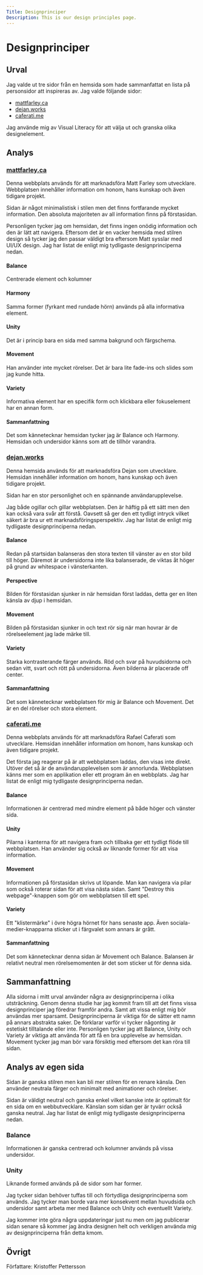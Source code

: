 ```yaml
---
Title: Designprinciper
Description: This is our design principles page.
---
```

Designprinciper
=======================

Urval
-----------------------
Jag valde ut tre sidor från en hemsida som hade sammanfattat en lista på personsidor att inspireras av.
Jag valde följande sidor:
- [mattfarley.ca](https://mattfarley.ca/)
- [dejan.works](https://www.dejan.works/)
- [caferati.me](https://caferati.me/)

Jag använde mig av Visual Literacy för att välja ut och granska olika designelement.


Analys
-----------------------
### [mattfarley.ca](https://mattfarley.ca/)
Denna webbplats används för att marknadsföra Matt Farley som utvecklare. Webbplatsen innehåller information om honom, hans kunskap och även tidigare projekt.

Sidan är något minimalistisk i stilen men det finns fortfarande mycket information. Den absoluta majoriteten av all information finns på förstasidan.

Personligen tycker jag om hemsidan, det finns ingen onödig information och den är lätt att navigera. Eftersom det är en vacker hemsida med stilren design så tycker jag den passar väldigt bra eftersom Matt sysslar med UI/UX design. Jag har listat de enligt mig tydligaste designprinciperna nedan.


#### Balance
Centrerade element och kolumner
#### Harmony
Samma former (fyrkant med rundade hörn) används på alla informativa element.
#### Unity
Det är i princip bara en sida med samma bakgrund och färgschema.
#### Movement
Han använder inte mycket rörelser. Det är bara lite fade-ins och slides som jag kunde hitta.
#### Variety
Informativa element har en specifik form och klickbara eller fokuselement har en annan form.

#### Sammanfattning
Det som kännetecknar hemsidan tycker jag är Balance och Harmony. Hemsidan och undersidor känns som att de tillhör varandra.

### [dejan.works](https://www.dejan.works/)
Denna hemsida används för att marknadsföra Dejan som utvecklare. Hemsidan innehåller information om honom, hans kunskap och även tidigare projekt.

Sidan har en stor personlighet och en spännande användarupplevelse.

Jag både ogillar och gillar webbplatsen. Den är häftig på ett sätt men den kan också vara svår att förstå. Oavsett så ger den ett tydligt intryck vilket säkert är bra ur ett marknadsföringsperspektiv. Jag har listat de enligt mig tydligaste designprinciperna nedan.


#### Balance
Redan på startsidan balanseras den stora texten till vänster av en stor bild till höger. Däremot är undersidorna inte lika balanserade, de viktas åt höger på grund av whitespace i vänsterkanten.

#### Perspective
Bilden för förstasidan sjunker in när hemsidan först laddas, detta ger en liten känsla av djup i hemsidan.

#### Movement
Bilden på förstasidan sjunker in och text rör sig när man hovrar är de rörelseelement jag lade märke till.

#### Variety
Starka kontrasterande färger används. Röd och svar på huvudsidorna och sedan vitt, svart och rött på undersidorna. Även bilderna är placerade off center.

#### Sammanfattning
Det som kännetecknar webbplatsen för mig är Balance och Movement. Det är en del rörelser och stora element.

### [caferati.me](https://caferati.me/)
Denna webbplats används för att marknadsföra Rafael Caferati som utvecklare. Hemsidan innehåller information om honom, hans kunskap och även tidigare projekt.

Det första jag reagerar på är att webbplatsen laddas, den visas inte direkt. Utöver det så är de användarupplevelsen som är annorlunda. Webbplatsen känns mer som en applikation eller ett program än en webbplats. Jag har listat de enligt mig tydligaste designprinciperna nedan.

#### Balance
Informationen är centrerad med mindre element på både höger och vänster sida.

#### Unity
Pilarna i kanterna för att navigera fram och tillbaka ger ett tydligt flöde till webbplatsen. Han använder sig också av liknande former för att visa information.
#### Movement
Informationen på förstasidan skrivs ut löpande. Man kan navigera via pilar som också roterar sidan för att visa nästa sidan. Samt "Destroy this webpage"-knappen som gör om webbplatsen till ett spel.
#### Variety
Ett "klistermärke" i övre högra hörnet för hans senaste app. Även sociala-medier-knapparna sticker ut i färgvalet som annars är grått.

#### Sammanfattning
Det som kännetecknar denna sidan är Movement och Balance. Balansen är relativt neutral men rörelsemomenten är det som sticker ut för denna sida.

Sammanfattning
-----------------------
Alla sidorna i mitt urval använder några av designprinciperna i olika utsträckning.
Genom denna studie har jag kommit fram till att det finns vissa designprinciper jag föredrar framför andra. Samt att vissa enligt mig bör användas mer sparsamt. Designprinciperna är viktiga för de sätter ett namn på annars abstrakta saker. De förklarar varför vi tycker någonting är estetiskt tilltalande eller inte. Personligen tycker jag att Balance, Unity och Variety är viktiga att använda för att få en bra upplevelse av hemsidan. Movement tycker jag man bör vara försiktig med eftersom det kan röra till sidan.

Analys av egen sida
-----------------------
Sidan är ganska stilren men kan bli mer stilren för en renare känsla. Den använder neutrala färger och minimalt med animationer och rörelser.

Sidan är väldigt neutral och ganska enkel vilket kanske inte är optimalt för en sida om en webbutvecklare. Känslan som sidan ger är tyvärr också ganska neutral. Jag har listat de enligt mig tydligaste designprinciperna nedan.

### Balance
Informationen är ganska centrerad och kolumner används på vissa undersidor.

### Unity
Liknande formed används på de sidor som har former.

Jag tycker sidan behöver tuffas till och förtydliga designprinciperna som används. Jag tycker man borde vara mer konsekvent mellan huvudsida och undersidor samt arbeta mer med Balance och Unity och eventuellt Variety.

Jag kommer inte göra några uppdateringar just nu men om jag publicerar sidan senare så kommer jag ändra designen helt och verkligen använda mig av designprinciperna från detta kmom.

Övrigt
-----------------------
Författare: Kristoffer Pettersson
